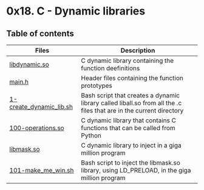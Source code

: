 # 0x18. C - Dynamic libraries

## Table of contents
Files | Description
----- | -----------
[libdynamic.so](./libdynamic.so) | C dynamic library containing the function deefinitions
[main.h](./main.h) | Header files containing the function prototypes
[1-create_dynamic_lib.sh](./1-create_dynamic_lib.sh) | Bash script that creates a dynamic library called liball.so from all the .c files that are in the current directory
[100-operations.so](./100-operations.so) | C dynamic library that contains C functions that can be called from Python
[libmask.so](./libmask.so) | C dynamic library to inject in a giga million program
[101-make_me_win.sh](./101-make_me_win.sh) | Bash script to inject the libmask.so library, using LD_PRELOAD, in the giga million program
